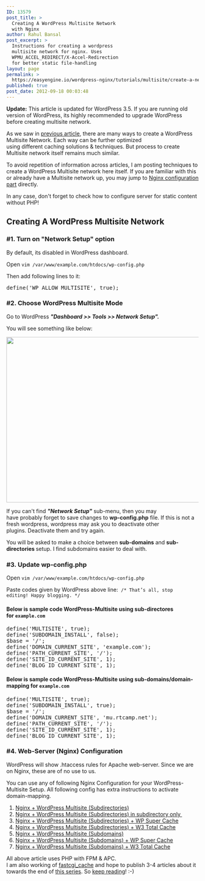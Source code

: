 ```yaml
---
ID: 13579
post_title: >
  Creating A WordPress Multisite Network
  with Nginx
author: Rahul Bansal
post_excerpt: >
  Instructions for creating a wordpress
  multisite network for nginx. Uses
  WPMU_ACCEL_REDIRECT/X-Accel-Redirection
  for better static file-handling
layout: page
permalink: >
  https://easyengine.io/wordpress-nginx/tutorials/multisite/create-a-network/
published: true
post_date: 2012-09-18 00:03:48
---
```

<p class="rtp-info"><strong>Update:</strong> This article is updated for WordPress 3.5. If you are running old version of WordPress, its highly recommended to upgrade WordPress before creating multisite network.</p>
As we saw in <a href="https://easyengine.io/tutorials/wordpress-multisite-subdirectory-subdomain-domain-mapping-overview/">previous article</a>, there are many ways to create a WordPress Multisite Network. Each way can be further optimized using different caching solutions &amp; techniques. But process to create Multisite network itself remains much similar.

To avoid repetition of information across articles, I am posting techniques to create a WordPress Multisite network here itself. If you are familiar with this or already have a Multisite network up, you may jump to <a title="Nginx Map + WordPress-Multisite + Static Files Handling" href="https://easyengine.io/tutorials/nginx-map-wordpress-multisite-static-files-handling/">Nginx configuration part</a> directly.

In any case, don't forget to check how to configure server for static content without PHP!
<h2>Creating A WordPress Multisite Network</h2>
<h3>#1. Turn on "Network Setup" option</h3>
By default, its disabled in WordPress dashboard.

Open <code>vim /var/www/example.com/htdocs/wp-config.php</code>

Then add following lines to it:
<pre>define('WP_ALLOW_MULTISITE', true);</pre>
<h3>#2. Choose WordPress Multisite Mode</h3>
Go to WordPress <em><strong>"Dashboard &gt;&gt; Tools &gt;&gt; Network Setup".</strong></em>

You will see something like below:

<img class="size-full wp-image-13585 alignnone" title="Create a Network of WordPress Sites-1" alt="" src="https://easyengine.io/wp-content/uploads/2012/09/Create-a-Network-of-WordPress-Sites-1.png" width="612" height="434" />

<em><strong></strong></em>If you can't find <strong><em>"Network Setup"</em></strong> sub-menu, then you may have probably forget to save changes to <strong>wp-config.php</strong> file. If this is not a fresh wordpress, wordpress may ask you to deactivate other plugins. Deactivate them and try again.

You will be asked to make a choice between <strong>sub-domains</strong> and <strong>sub-directories </strong>setup. I find subdomains easier to deal with.
<h3>#3. Update wp-config.php</h3>
<strong></strong>Open <code>vim /var/www/example.com/htdocs/wp-config.php</code>

Paste codes given by WordPress above line:  <code>/* That’s all, stop editing! Happy blogging. */</code>
<h4>Below is sample code WordPress-Multisite using sub-directores for <code>example.com</code></h4>
<pre class="prettyprint">define('MULTISITE', true);
define('SUBDOMAIN_INSTALL', false);
$base = '/';
define('DOMAIN_CURRENT_SITE', 'example.com');
define('PATH_CURRENT_SITE', '/');
define('SITE_ID_CURRENT_SITE', 1);
define('BLOG_ID_CURRENT_SITE', 1);</pre>
<div>
<h4>Below is sample code WordPress-Multisite using sub-domains/domain-mapping for <code>example.com</code></h4>
<pre class="prettyprint">define('MULTISITE', true);
define('SUBDOMAIN_INSTALL', true);
$base = '/';
define('DOMAIN_CURRENT_SITE', 'mu.rtcamp.net');
define('PATH_CURRENT_SITE', '/');
define('SITE_ID_CURRENT_SITE', 1);
define('BLOG_ID_CURRENT_SITE', 1);</pre>
<h3>#4. Web-Server (Nginx) Configuration</h3>
WordPress will show .htaccess rules for Apache web-server. Since we are on Nginx, these are of no use to us.

You can use any of following Nginx Configuration for your WordPress-Multisite Setup. All following config has extra instructions to activate domain-mapping.
<ol>
	<li><a title="WordPress-Multisite Nginx Configuration Using Subdirectories" href="https://easyengine.io/tutorials/wordpress-nginx-multisite-subdirectories-nginx-map/">Nginx + WordPress Multisite (Subdirectories)</a></li>
	<li><a title="Nginx + WordPress-Multisite with Subdirectories in a subdirectory itself!" href="https://easyengine.io/tutorials/wordpress-nginx-multisite-subdirectories-in-subdirectory-itself/">Nginx + WordPress Multisite (Subdirectories) in subdirectory only </a></li>
	<li><a title="WordPress-Multisite Nginx Config Using Subdirectories with WP Super Cache" href="https://easyengine.io/tutorials/wordpress-multisite-nginx-config-subdirectories-wp-super-cache/">Nginx + WordPress Multisite (Subdirectories) + WP Super Cache</a></li>
	<li><a title="Nginx + WordPress-Multisite + Subdirectories + W3 Total Cache" href="https://easyengine.io/tutorials/wordpress-multisite-nginx-config-subdirectories-w3-total-cache/">Nginx + WordPress Multisite (Subdirectories) + W3 Total Cache</a></li>
	<li><a title="Nginx + WordPress-Multisite + Subdomains + Domain-Mapping" href="https://easyengine.io/tutorials/nginx-wordpress-multisite-subdomains-domain-mapping/">Nginx + WordPress Multisite (Subdomains)</a></li>
	<li><a title="Nginx + WordPress-Multisite + Subdomains + Domain-Mapping + WP Super Cache" href="https://easyengine.io/tutorials/nginx-wordpressmultisite-subdomains-domainmapping-wp-super-cache/">Nginx + WordPress Multisite (Subdomains) + WP Super Cache</a></li>
	<li><a title="Nginx + WordPress-Multisite + Subdomains + Domain-Mapping + W3 Total Cache" href="https://easyengine.io/tutorials/nginx-wordpress-multisite-subdomains-domain-mapping-w3-total-cache/">Nginx + WordPress Multisite (Subdomains) + W3 Total Cache</a></li>
</ol>
All above article uses PHP with FPM &amp; APC.

</div>
I am also working of <a title="Nginx + WordPress + fastcgi_cache with conditional purging" href="https://easyengine.io/tutorials/wordpress-nginx-fastcgi-cache-purge-conditional/">fastcgi_cache</a> and hope to publish 3-4 articles about it towards the end of <a href="https://easyengine.io/series/wordpress-nginx-tutorials/">this series</a>. So <a href="https://easyengine.io/subscribe/">keep reading</a>! :-)